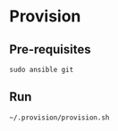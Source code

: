 # Provision

## Pre-requisites

```
sudo ansible git
```

## Run

```
~/.provision/provision.sh
```
